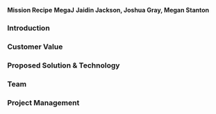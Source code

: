**Mission Recipe**
**MegaJ**
**Jaidin Jackson, Joshua Gray, Megan Stanton**


### Introduction


### Customer Value

### Proposed Solution & Technology

### Team

### Project Management
